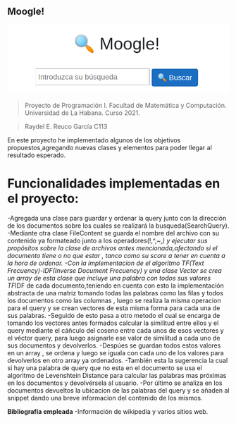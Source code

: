 ## Moogle!

![](moogle.png)

> Proyecto de Programación I. Facultad de Matemática y Computación. Universidad de La Habana. Curso 2021.

>Raydel E. Reuco García C113

En este proyecto he implementado algunos de los objetivos propuestos,agregando nuevas clases y elementos para poder llegar al resultado esperado. 

# Funcionalidades implementadas en el proyecto:

-Agregada una clase para guardar y ordenar la query junto con la dirección de los documentos sobre los cuales se realizará la busqueda(SearchQuery).
-Mediante otra clase FileContent se guarda el nombre del archivo con su contenido ya formateado junto a los operadores(!,^,~,*) y ejecutar sus propósitos sobre la clase de archivos antes mencionada,afectando si el documento tiene o no que estar , tanco como su score a tener en cuenta a la hora de ordenar.
-Con la implementacion de el algoritmo TF(Text Frecuency)-IDF(Inverse Document Frecuency) y una clase Vector se crea un array de esta clase que incluye una palabra con todos sus valores TF*IDF de cada documento,teniendo en cuenta con esto la implementación abstracta de una matriz tomando todas las palabras como las filas y todos los documentos como las columnas , luego se realiza la misma operacion para el query y se crean vectores de esta misma forma para cada una de sus palabras.
-Seguido de esto pasa a otro metodo el cual se encarga de tomando los vectores antes formados calcular la similitud entre ellos y el query mediante el cáñculo del coseno entre cada unos de esos vectores y el véctor query, para luego asignarle ese valor de similitud a cada uno de sus documentos y devolverlos.
-Despúes se guardan todos estos valores en un array , se ordena y luego se iguala con cada uno de los valores para devolverlos en otro array ya ordenados.
-También esta la sugerencia la cual si hay una palabra de query que no esta en el documento se usa el algoritmo de Levenshtein Distance para calcular las palabras mas próximas en los documentos y devolvérsela al usuario.
-Por último se analiza en los documentos devueltos la ubicacion de las palabras del query y se añaden al snippet dando una breve informacion del contenido de los mismos.


**Bibliografía empleada**
-Información de wikipedia y varios sitios web.